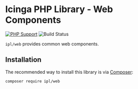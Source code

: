 # Icinga PHP Library - Web Components

[![PHP Support](https://img.shields.io/badge/php-%3E%3D%205.6-777BB4?logo=PHP)](https://php.net/)
![Build Status](https://github.com/Icinga/ipl-web/workflows/PHP%20Tests/badge.svg?branch=master)

`ipl/web` provides common web components.

## Installation

The recommended way to install this library is via [Composer](https://getcomposer.org):

```
composer require ipl/web
```
